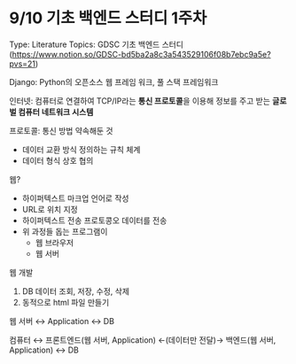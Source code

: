 # 9/10 기초 백엔드 스터디 1주차

Type: Literature
Topics: GDSC 기초 백엔드 스터디 (https://www.notion.so/GDSC-bd5ba2a8c3a543529106f08b7ebc9a5e?pvs=21)

Django: Python의 오픈소스 웹 프레임 워크, 풀 스택 프레임워크

인터넷: 컴퓨터로 연결하여 TCP/IP라는 **통신 프로토콜**을 이용해 정보를 주고 받는 **글로벌 컴퓨터 네트워크 시스템**

프로토콜: 통신 방법 약속해둔 것

- 데이터 교환 방식 정의하는 규칙 체계
- 데이터 형식 상호 협의

웹?

- 하이퍼텍스트 마크업 언어로 작성
- URL로 위치 지정
- 하이퍼텍스트 전송 프로토콩오 데이터를 전송
- 위 과정들 돕는 프로그램이
    - 웹 브라우저
    - 웹 서버

웹 개발

1. DB 데이터 조회, 저장, 수정, 삭제
2. 동적으로 html 파일 만들기

웹 서버 ↔ Application ↔ DB

컴퓨터 ↔ 프론트엔드(웹 서버, Application) ←(데이터만 전달)→ 백엔드(웹 서버, Application) ↔ DB